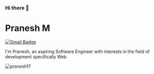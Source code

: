 ### Hi there 👋

 


# Pranesh M
[![Gmail Badge](https://img.shields.io/badge/-praneshmj17@gmail.com-c14438?style=flat-square&logo=Gmail&logoColor=white&link=mailto:praneshmj17@gmail.com)](mailto:praneshmj17@gmail.com)

 

I'm Pranesh, an aspiring Software Engineer with interests in the field of development specifically Web.


 

<p align="left"><img src="https://github-readme-stats.vercel.app/api?username=pranesh17&show_icons=true" alt="pranesh17" /></p>

 



